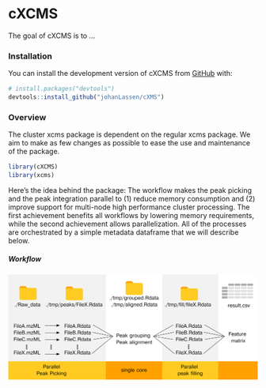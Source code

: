
<!-- README.md is generated from README.Rmd. Please edit that file -->

# cXCMS

<!-- badges: start -->
<!-- badges: end -->

The goal of cXCMS is to …

### Installation

You can install the development version of cXCMS from
[GitHub](https://github.com/) with:

``` r
# install.packages("devtools")
devtools::install_github("johanLassen/cXMS")
```

### Overview

The cluster xcms package is dependent on the regular xcms package. We
aim to make as few changes as possible to ease the use and maintenance
of the package.

``` r
library(cXCMS)
library(xcms)
```

Here’s the idea behind the package: The workflow makes the peak picking
and the peak integration parallel to (1) reduce memory consumption and
(2) improve support for multi-node high performance cluster processing.
The first achievement benefits all workflows by lowering memory
requirements, while the second achievement allows parallelization. All
of the processes are orchestrated by a simple metadata dataframe that we
will describe below.

##### Workflow

![workflow](./images/workflow.png)
